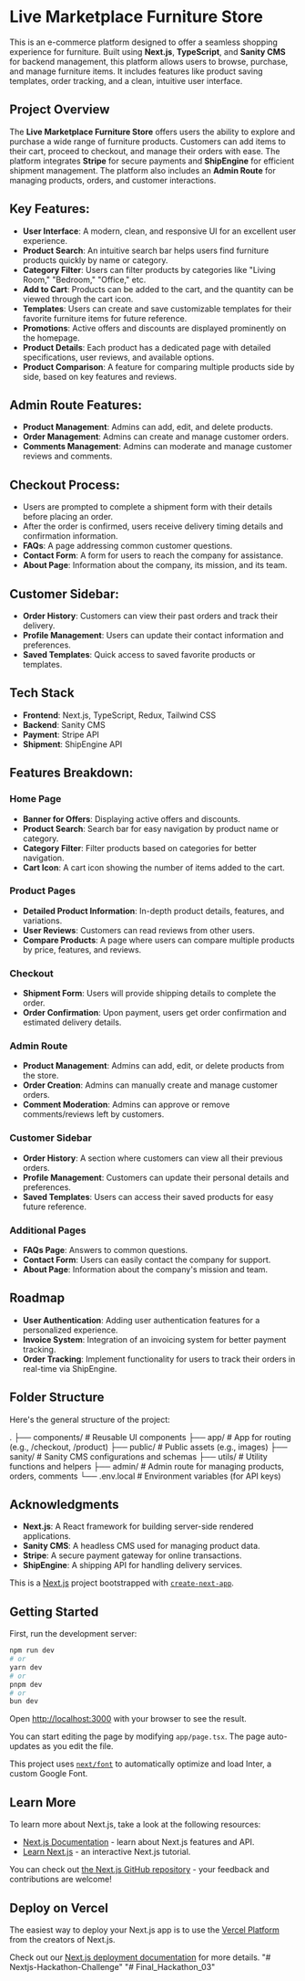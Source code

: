 # Live Marketplace Furniture Store

This is an e-commerce platform designed to offer a seamless shopping experience for furniture. Built using **Next.js**, **TypeScript**, and **Sanity CMS** for backend management, this platform allows users to browse, purchase, and manage furniture items. It includes features like product saving templates, order tracking, and a clean, intuitive user interface.

## Project Overview

The **Live Marketplace Furniture Store** offers users the ability to explore and purchase a wide range of furniture products. Customers can add items to their cart, proceed to checkout, and manage their orders with ease. The platform integrates **Stripe** for secure payments and **ShipEngine** for efficient shipment management. The platform also includes an **Admin Route** for managing products, orders, and customer interactions.

## Key Features:

- **User Interface**: A modern, clean, and responsive UI for an excellent user experience.
- **Product Search**: An intuitive search bar helps users find furniture products quickly by name or category.
- **Category Filter**: Users can filter products by categories like "Living Room," "Bedroom," "Office," etc.
- **Add to Cart**: Products can be added to the cart, and the quantity can be viewed through the cart icon.
- **Templates**: Users can create and save customizable templates for their favorite furniture items for future reference.
- **Promotions**: Active offers and discounts are displayed prominently on the homepage.
- **Product Details**: Each product has a dedicated page with detailed specifications, user reviews, and available options.
- **Product Comparison**: A feature for comparing multiple products side by side, based on key features and reviews.

## Admin Route Features:

- **Product Management**: Admins can add, edit, and delete products.
- **Order Management**: Admins can create and manage customer orders.
- **Comments Management**: Admins can moderate and manage customer reviews and comments.

## Checkout Process:

- Users are prompted to complete a shipment form with their details before placing an order.
- After the order is confirmed, users receive delivery timing details and confirmation information.
- **FAQs**: A page addressing common customer questions.
- **Contact Form**: A form for users to reach the company for assistance.
- **About Page**: Information about the company, its mission, and its team.

## Customer Sidebar:

- **Order History**: Customers can view their past orders and track their delivery.
- **Profile Management**: Users can update their contact information and preferences.
- **Saved Templates**: Quick access to saved favorite products or templates.

## Tech Stack

- **Frontend**: Next.js, TypeScript, Redux, Tailwind CSS
- **Backend**: Sanity CMS
- **Payment**: Stripe API
- **Shipment**: ShipEngine API

## Features Breakdown:

### Home Page

- **Banner for Offers**: Displaying active offers and discounts.
- **Product Search**: Search bar for easy navigation by product name or category.
- **Category Filter**: Filter products based on categories for better navigation.
- **Cart Icon**: A cart icon showing the number of items added to the cart.

### Product Pages

- **Detailed Product Information**: In-depth product details, features, and variations.
- **User Reviews**: Customers can read reviews from other users.
- **Compare Products**: A page where users can compare multiple products by price, features, and reviews.

### Checkout

- **Shipment Form**: Users will provide shipping details to complete the order.
- **Order Confirmation**: Upon payment, users get order confirmation and estimated delivery details.

### Admin Route

- **Product Management**: Admins can add, edit, or delete products from the store.
- **Order Creation**: Admins can manually create and manage customer orders.
- **Comment Moderation**: Admins can approve or remove comments/reviews left by customers.

### Customer Sidebar

- **Order History**: A section where customers can view all their previous orders.
- **Profile Management**: Customers can update their personal details and preferences.
- **Saved Templates**: Users can access their saved products for easy future reference.

### Additional Pages

- **FAQs Page**: Answers to common questions.
- **Contact Form**: Users can easily contact the company for support.
- **About Page**: Information about the company's mission and team.

## Roadmap

- **User Authentication**: Adding user authentication features for a personalized experience.
- **Invoice System**: Integration of an invoicing system for better payment tracking.
- **Order Tracking**: Implement functionality for users to track their orders in real-time via ShipEngine.

## Folder Structure

Here's the general structure of the project:

. ├── components/ # Reusable UI components ├── app/ # App for routing (e.g., /checkout, /product) ├── public/ # Public assets (e.g., images) ├── sanity/ # Sanity CMS configurations and schemas ├── utils/ # Utility functions and helpers ├── admin/ # Admin route for managing products, orders, comments └── .env.local # Environment variables (for API keys)


## Acknowledgments

- **Next.js**: A React framework for building server-side rendered applications.
- **Sanity CMS**: A headless CMS used for managing product data.
- **Stripe**: A secure payment gateway for online transactions.
- **ShipEngine**: A shipping API for handling delivery services.




This is a [Next.js](https://nextjs.org/) project bootstrapped with [`create-next-app`](https://github.com/vercel/next.js/tree/canary/packages/create-next-app).

## Getting Started

First, run the development server:

```bash
npm run dev
# or
yarn dev
# or
pnpm dev
# or
bun dev
```

Open [http://localhost:3000](http://localhost:3000) with your browser to see the result.

You can start editing the page by modifying `app/page.tsx`. The page auto-updates as you edit the file.

This project uses [`next/font`](https://nextjs.org/docs/basic-features/font-optimization) to automatically optimize and load Inter, a custom Google Font.

## Learn More

To learn more about Next.js, take a look at the following resources:

- [Next.js Documentation](https://nextjs.org/docs) - learn about Next.js features and API.
- [Learn Next.js](https://nextjs.org/learn) - an interactive Next.js tutorial.

You can check out [the Next.js GitHub repository](https://github.com/vercel/next.js/) - your feedback and contributions are welcome!

## Deploy on Vercel

The easiest way to deploy your Next.js app is to use the [Vercel Platform](https://vercel.com/new?utm_medium=default-template&filter=next.js&utm_source=create-next-app&utm_campaign=create-next-app-readme) from the creators of Next.js.

Check out our [Next.js deployment documentation](https://nextjs.org/docs/deployment) for more details.
"# Nextjs-Hackathon-Challenge" 
"# Final_Hackathon_03" 
